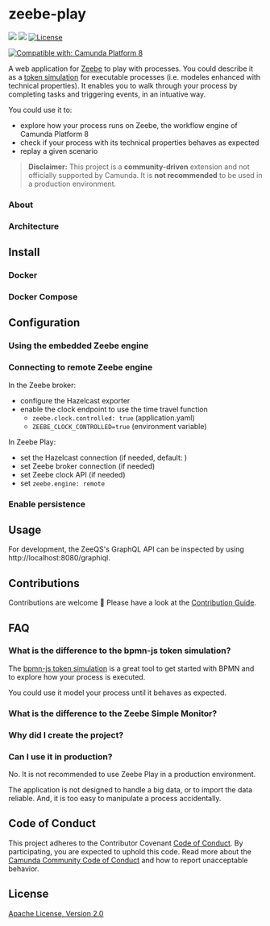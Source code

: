 # zeebe-play

[![](https://img.shields.io/badge/Community%20Extension-An%20open%20source%20community%20maintained%20project-FF4700)](https://github.com/camunda-community-hub/community)
[![](https://img.shields.io/badge/Lifecycle-Incubating-blue)](https://github.com/Camunda-Community-Hub/community/blob/main/extension-lifecycle.md#incubating-)
[![License](https://img.shields.io/badge/License-Apache%202.0-blue.svg)](https://opensource.org/licenses/Apache-2.0)

[![Compatible with: Camunda Platform 8](https://img.shields.io/badge/Compatible%20with-Camunda%20Platform%208-0072Ce)](https://github.com/camunda-community-hub/community/blob/main/extension-lifecycle.md#compatiblilty)

A web application for [Zeebe](https://camunda.com/platform/zeebe/) to play with processes. You could describe it as a [token simulation](https://github.com/bpmn-io/bpmn-js-token-simulation) for executable processes (i.e. modeles enhanced with technical properties). It enables you to walk through your process by completing tasks and triggering events, in an intuative way.

You could use it to:
- explore how your process runs on Zeebe, the workflow engine of Camunda Platform 8
- check if your process with its technical properties behaves as expected
- replay a given scenario  

> **Disclaimer:** 
> This project is a **community-driven** extension and not officially supported by 
> Camunda. It is **not recommended** to be used in a production environment.  

### About

### Architecture

## Install

### Docker

### Docker Compose

## Configuration

### Using the embedded Zeebe engine

### Connecting to remote Zeebe engine

In the Zeebe broker:

* configure the Hazelcast exporter
* enable the clock endpoint to use the time travel function
    * `zeebe.clock.controlled: true` (application.yaml)
    * `ZEEBE_CLOCK_CONTROLLED=true` (environment variable)

In Zeebe Play:

* set the Hazelcast connection (if needed, default: )
* set Zeebe broker connection (if needed)
* set Zeebe clock API (if needed)
* set `zeebe.engine: remote`

### Enable persistence

## Usage

For development, the ZeeQS's GraphQL API can be inspected by using http://localhost:8080/graphiql.

## Contributions

Contributions are welcome 🎉 Please have a look at the [Contribution Guide](./CONTRIBUTING.md).

## FAQ

### What is the difference to the bpmn-js token simulation?

The [bpmn-js token simulation](https://github.com/bpmn-io/bpmn-js-token-simulation) is a great tool to get started with BPMN and to explore how your process is executed. 

You could use it model your process until it behaves as expected.


### What is the difference to the Zeebe Simple Monitor?

### Why did I create the project?

### Can I use it in production?

No. It is not recommended to use Zeebe Play in a production environment. 

The application is not designed to handle a big data, or to import the data reliable. And, it is too easy to manipulate a process accidentally.


## Code of Conduct

This project adheres to the Contributor Covenant [Code of
Conduct](/CODE_OF_CONDUCT.md). By participating, you are expected to uphold
this code. Read more about the [Camunda Community Code of Conduct](https://camunda.com/events/code-conduct/) and how to report unacceptable behavior.

## License

[Apache License, Version 2.0](/LICENSE) 
